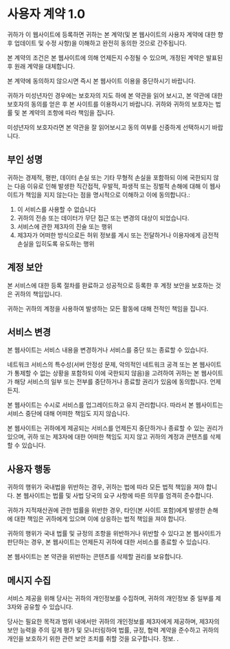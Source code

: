 # 사용자 계약 1.0

귀하가 이 웹사이트에 등록하면 귀하는 본 계약(및 본 웹사이트의 사용자 계약에 대한 향후 업데이트 및 수정 사항)을 이해하고 완전히 동의한 것으로 간주됩니다.

본 계약의 조건은 본 웹사이트에 의해 언제든지 수정될 수 있으며, 개정된 계약은 발표된 후 원래 계약을 대체합니다.

본 계약에 동의하지 않으시면 즉시 본 웹사이트 이용을 중단하시기 바랍니다.

귀하가 미성년자인 경우에는 보호자의 지도 하에 본 약관을 읽어 보시고, 본 약관에 대한 보호자의 동의를 얻은 후 본 사이트를 이용하시기 바랍니다. 귀하와 귀하의 보호자는 법률 및 본 계약의 조항에 따라 책임을 집니다.

미성년자의 보호자라면 본 약관을 잘 읽어보시고 동의 여부를 신중하게 선택하시기 바랍니다.

## 부인 성명

귀하는 경제적, 평판, 데이터 손실 또는 기타 무형적 손실을 포함하되 이에 국한되지 않는 다음 이유로 인해 발생한 직간접적, 우발적, 파생적 또는 징벌적 손해에 대해 이 웹사이트가 책임을 지지 않는다는 점을 명시적으로 이해하고 이에 동의합니다.:

1. 이 서비스를 사용할 수 없습니다
1. 귀하의 전송 또는 데이터가 무단 접근 또는 변경의 대상이 되었습니다.
1. 서비스에 관한 제3자의 진술 또는 행위
1. 제3자가 어떠한 방식으로든 허위 정보를 게시 또는 전달하거나 이용자에게 금전적 손실을 입히도록 유도하는 행위

## 계정 보안

본 서비스에 대한 등록 절차를 완료하고 성공적으로 등록한 후 계정 보안을 보호하는 것은 귀하의 책임입니다.

귀하는 귀하의 계정을 사용하여 발생하는 모든 활동에 대해 전적인 책임을 집니다.

## 서비스 변경

본 웹사이트는 서비스 내용을 변경하거나 서비스를 중단 또는 종료할 수 있습니다.

네트워크 서비스의 특수성(서버 안정성 문제, 악의적인 네트워크 공격 또는 본 웹사이트가 통제할 수 없는 상황을 포함하되 이에 국한되지 않음)을 고려하여 귀하는 본 웹사이트가 해당 서비스의 일부 또는 전부를 중단하거나 종료할 권리가 있음에 동의합니다. 언제든지.

본 웹사이트는 수시로 서비스를 업그레이드하고 유지 관리합니다. 따라서 본 웹사이트는 서비스 중단에 대해 어떠한 책임도 지지 않습니다.

본 웹사이트는 귀하에게 제공되는 서비스를 언제든지 중단하거나 종료할 수 있는 권리가 있으며, 귀하 또는 제3자에 대한 어떠한 책임도 지지 않고 귀하의 계정과 콘텐츠를 삭제할 수 있습니다.

## 사용자 행동

귀하의 행위가 국내법을 위반하는 경우, 귀하는 법에 따라 모든 법적 책임을 져야 합니다. 본 웹사이트는 법률 및 사법 당국의 요구 사항에 따른 의무를 엄격히 준수합니다.

귀하가 지적재산권에 관한 법률을 위반한 경우, 타인(본 사이트 포함)에게 발생한 손해에 대한 책임은 귀하에게 있으며 이에 상응하는 법적 책임을 져야 합니다.

귀하의 행위가 국내 법률 및 규정의 조항을 위반하거나 위반할 수 있다고 본 웹사이트가 판단하는 경우, 본 웹사이트는 언제든지 귀하에 대한 서비스를 종료할 수 있습니다.

본 웹사이트는 본 약관을 위반하는 콘텐츠를 삭제할 권리를 보유합니다.

## 메시지 수집

서비스 제공을 위해 당사는 귀하의 개인정보를 수집하며, 귀하의 개인정보 중 일부를 제3자와 공유할 수 있습니다.

당사는 필요한 목적과 범위 내에서만 귀하의 개인정보를 제3자에게 제공하며, 제3자의 보안 능력을 주의 깊게 평가 및 모니터링하여 법률, 규정, 협력 계약을 준수하고 귀하의 개인을 보호하기 위한 관련 보안 조치를 취할 것을 요구합니다. 정보. .
